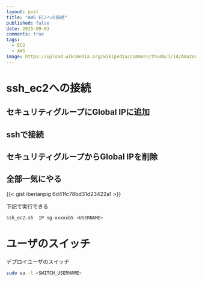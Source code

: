 ```yaml
---
layout: post
title: "AWS EC2への接続"
published: false
date: 2015-09-03
comments: true
tags:
  - EC2
  - AWS
image: https://upload.wikimedia.org/wikipedia/commons/thumb/1/1d/AmazonWebservices_Logo.svg/1024px-AmazonWebservices_Logo.svg.png
---
```


# ssh_ec2への接続

## セキュリティグループにGlobal IPに追加

## sshで接続

## セキュリティグループからGlobal IPを削除

## 全部一気にやる
{{< gist iberianpig 6d41fc78bd31d23422a1 >}}

下記で実行できる
```sh
ssh_ec2.sh  IP sg-xxxxxb5 <USERNAME>
```

# ユーザのスイッチ
デプロイユーザのスイッチ

```sh
sudo su -l <SWITCH_USERNAME>
```

